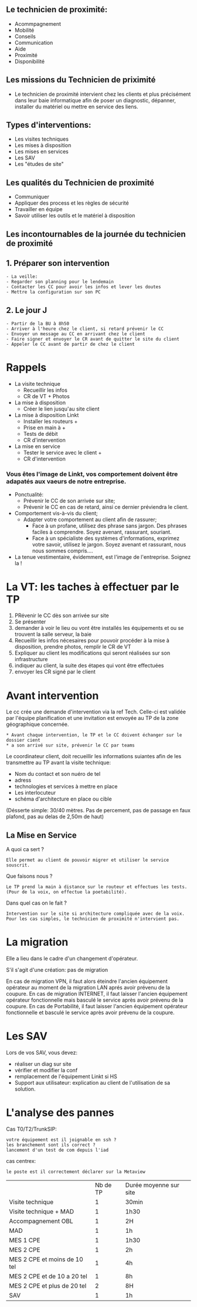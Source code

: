 ## Le technicien de proximité:
- Acommpagnement
- Mobilité
- Conseils
- Communication
- Aide
- Proximité
- Disponibilité

## Les missions du Technicien de priximité

* Le technicien de proximité intervient chez les clients et plus précisément dans leur baie informatique afin de poser un diagnostic, dépanner, installer du matériel ou mettre en service des liens.

## Types d'interventions:

 - Les visites techniques
 - Les mises à disposition
 - Les mises en services
 - Les SAV
 - Les "études de site"

## Les qualités du Technicien de proximité

* Communiquer
* Appliquer des process et les règles de sécurité
* Travailler en équipe
* Savoir utiliser les outils et le matériel à disposition


## Les incontournables de la journée du technicien de proximité

## 1. Préparer son intervention 

    - La veille:
    - Regarder son planning pour le lendemain
    - Contacter les CC pour avoir les infos et lever les doutes
    - Mettre la configuration sur son PC

## 2. Le jour J

    - Partir de la BU à 8h50
    - Arriver à l'heure chez le client, si retard prévenir le CC
    - Envoyer un message au CC en arrivant chez le client
    - Faire signer et envoyer le CR avant de quitter le site du client
    - Appeler le CC avant de partir de chez le client

# Rappels

* La visite technique
    * Recueillir les infos
    * CR de VT + Photos
* La mise à disposition
    * Créer le lien jusqu'au site client
* La mise à disposition Linkt
    * Installer les routeurs +
    * Prise en main à  +
    * Tests de débit
    * CR d'intervention
* La mise en service
    * Tester le service avec le client +   
    * CR d'intervention

###  Vous êtes l'image de Linkt, vos comportement doivent être adapatés aux vaeurs de notre entreprise.

* Ponctualité:
    * Prévenir le CC de son arrivée sur site;
    * Prévenir le CC en cas de retard, ainsi ce dernier préviendra le client.
* Comportement vis-à-vis du client;
    * Adapter votre comportement au client afin de rassurer;
         * Face à un profane, utilisez des phrase sans jargon. Des phrases faciles à comprendre. Soyez avenant, rassurant, souriant.
         * Face à un spécialiste des systèmes d'informations, exprimez votre savoir, utilisez le jargon. Soyez avenant et rassurant, nous nous sommes compris....
* La tenue vestimentaire, évidemment, est l'image de l'entreprise. 
Soignez la !


# La VT: les taches à effectuer par le TP

1. PRévenir le CC dès son arrivée sur site
2. Se présenter
3. demander à voir le lieu ou vont être installés les équipements et ou se trouvent la salle serveur, la baie
4. Recueillir les infos nécesaires pour pouvoir procéder à la mise à disposition, prendre photos, remplir le CR de VT
5. Expliquer au client les modifications qui seront réalisées sur son infrastructure
6. indiquer au client, la suite des étapes qui vont être effectuées
7. envoyer les CR signé par le client

# Avant intervention

Le cc crée une demande d'intervention via la ref Tech. Celle-ci est validée par l'équipe planification et une invitation est envoyée au TP de la zone géographique concernée.

    * Avant chaque intervention, le TP et le CC doivent échanger sur le dossier cient
    * a son arrivé sur site, prévenir le CC par teams

Le coordinateur client, doit recueillir les informations suiantes afin de les transmettre au TP avant la visite technique:

* Nom du contact et son nuéro de tel
* adress
* technologies et services à mettre en place
* Les interlocuteur
* schéma d'architecture en place ou cible

(Désserte simple: 30/40 mètres. Pas de percement, pas de passage en faux plafond, pas au delas de 2,50m de haut)

## La Mise en Service

A quoi ca sert ?

    Elle permet au client de pouvoir migrer et utiliser le service souscrit.

Que faisons nous ?

    Le TP prend la main à distance sur le routeur et effectues les tests. (Pour de la voix, on effectue la poetabilité).

Dans quel cas on le fait ?

    Intervention sur le site si architecture compliquée avec de la voix. Pour les cas simples, le technicien de proximité n'intervient pas.

# La migration

Elle a lieu dans le cadre d'un changement d'opérateur.

S'il s'agit d'une création: pas de migration

En cas de migration VPN, il faut alors éteindre l'ancien équipement opérateur au moment de la migration LAN aprés avoir prévenu de la coupure.
En cas de migration INTERNET, il faut laisser l'ancien équipement opérateur fonctionnelle mais basculé le service après avoir prévenu de la coupure.
En cas de Portabilité, il faut laisser l'ancien équipement opérateur fonctionnelle et basculé le service après avoir prévenu de la coupure.

# Les SAV

Lors de vos SAV, vous devez:

- réaliser un diag sur site
- vérifier et modifier la conf
- remplacement de l'équipement Linkt si HS
- Support aux utilisateur: explication au client de l'utilisation de sa solution.

# L'analyse des pannes

Cas T0/T2/TrunkSIP:

    votre équipement est il joignable en ssh ?
    les branchement sont ils correct ?
    lancement d'un test de com depuis l'iad

cas centrex:

    le poste est il correctement déclarer sur la Metaview

<table>
<tr>
    <td></td>
    <td>Nb de TP</td>
    <td>Durée moyenne sur site</td>
</tr>
<tr>
    <td>Visite technique</td>
    <td>1</td>
    <td>30min</td>
</tr>
<tr>
    <td>Visite technique + MAD</td>
    <td>1</td>
    <td>1h30</td>
</tr>
<tr>
    <td>Accompagnement OBL</td>
    <td>1</td>
    <td>2H</td>
</tr>
<tr>
    <td>MAD</td>
    <td>1</td>
    <td>1h</td>
</tr>
<tr>
    <td>MES 1 CPE</td>
    <td>1</td>
    <td>1h30</td>
</tr>
<tr>
    <td>MES 2 CPE</td>
    <td>1</td>
    <td>2h</td>
</tr>
<tr>
    <td>MES 2 CPE et moins de 10 tel</td>
    <td>1</td>
    <td>4h</td>
</tr>
<tr>
    <td>MES 2 CPE et de 10 a 20 tel</td>
    <td>1</td>
    <td>8h</td>
</tr>
<tr>
    <td>MES 2 CPE et plus de 20 tel</td>
    <td>2</td>
    <td>8H</td>
</tr>
<tr>
    <td>SAV</td>
    <td>1</td>
    <td>1h</td>
</tr>
</table>










